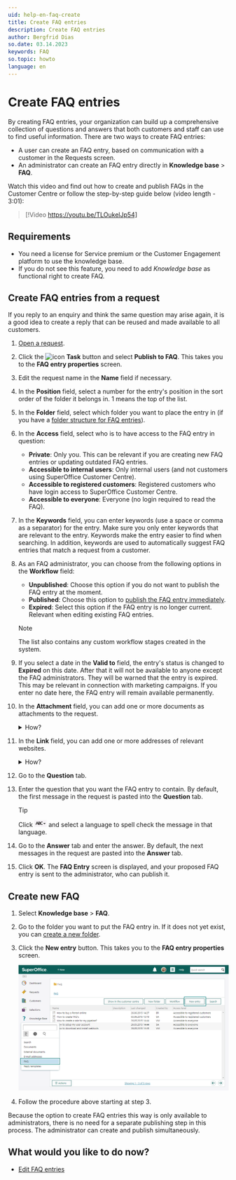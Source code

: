 ```yaml
---
uid: help-en-faq-create
title: Create FAQ entries
description: Create FAQ entries
author: Bergfrid Dias
so.date: 03.14.2023
keywords: FAQ
so.topic: howto
language: en
---
```


# Create FAQ entries

By creating FAQ entries, your organization can build up a comprehensive collection of questions and answers that both customers and staff can use to find useful information. There are two ways to create FAQ entries:

* A user can create an FAQ entry, based on communication with a customer in the Requests screen.
* An administrator can create an FAQ entry directly in **Knowledge base** > **FAQ**.

Watch this video and find out how to create and publish FAQs in the Customer Centre or follow the step-by-step guide below (video length - 3:01):

<!-- markdownlint-disable-next-line MD034 DOCSMD007 -->
> [!Video https://youtu.be/TLOukelJp54]

## Requirements

* You need a license for Service premium or the Customer Engagement platform to use the knowledge base.
* If you do not see this feature, you need to add *Knowledge base* as functional right to create FAQ.

## Create FAQ entries from a request

If you reply to an enquiry and think the same question may arise again, it is a good idea to create a reply that can be reused and made available to all customers.

1. [Open a request][1].

2. Click the ![icon][img1] **Task** button and select **Publish to FAQ**. This takes you to the **FAQ entry properties** screen.

3. Edit the request name in the **Name** field if necessary.

4. In the **Position** field, select a number for the entry's position in the sort order of the folder it belongs in. 1 means the top of the list.

5. In the **Folder** field, select which folder you want to place the entry in (if you have a [folder structure for FAQ entries][2]).

6. In the **Access** field, select who is to have access to the FAQ entry in question:

    * **Private**: Only you. This can be relevant if you are creating new FAQ entries or updating outdated FAQ entries.
    * **Accessible to internal users**: Only internal users (and not customers using SuperOffice Customer Centre).
    * **Accessible to registered customers**: Registered customers who have login access to SuperOffice Customer Centre.
    * **Accessible to everyone**: Everyone (no login required to read the FAQ).

7. In the **Keywords** field, you can enter keywords (use a space or comma as a separator) for the entry. Make sure you only enter keywords that are relevant to the entry. Keywords make the entry easier to find when searching. In addition, keywords are used to automatically suggest FAQ entries that match a request from a customer.

8. As an FAQ administrator, you can choose from the following options in the **Workflow** field:

    * **Unpublished**: Choose this option if you do not want to publish the FAQ entry at the moment.
    * **Published**: Choose this option to [publish the FAQ entry immediately][3].
    * **Expired**: Select this option if the FAQ entry is no longer current. Relevant when editing existing FAQ entries.

    > [!NOTE]
    > The list also contains any custom workflow stages created in the system.

9. If you select a date in the **Valid to** field, the entry's status is changed to **Expired** on this date. After that it will not be available to anyone except the FAQ administrators. They will be warned that the entry is expired. This may be relevant in connection with marketing campaigns. If you enter no date here, the FAQ entry will remain available permanently.

10. In the **Attachment** field, you can add one or more documents as attachments to the request.

    <details><summary>How?</summary>
    To add an attachment to the FAQ entry:

    1. Click **Choose file** next to **Attachment**.
    2. In the dialog, browse to the document you require.
    3. Click ![icon][img1] to add the attachment.
    4. Repeat this procedure to add more attachments.
    </details>

11. In the **Link** field, you can add one or more addresses of relevant websites.

    <details><summary>How?</summary>
    To add links to an FAQ entry:

    1. In the field to the left, enter the name to be displayed for the link.
    2. In the field on the right, enter the actual web address after `http://`
    3. Click ![icon][img1] **Add** to add the link.
    4. Repeat this procedure to add more links.
    </details>

12. Go to the **Question** tab.

13. Enter the question that you want the FAQ entry to contain. By default, the first message in the request is pasted into the **Question** tab.

    > [!TIP]
    > Click ![icon][img2] and select a language to spell check the message in that language.

14. Go to the **Answer** tab and enter the answer. By default, the next messages in the request are pasted into the **Answer** tab.

15. Click **OK**. The **FAQ Entry** screen is displayed, and your proposed FAQ entry is sent to the administrator, who can publish it.

## Create new FAQ

1. Select **Knowledge base** > **FAQ**.

1. Go to the folder you want to put the FAQ entry in. If it does not yet exist, you can [create a new folder][2].

1. Click the **New entry** button. This takes you to the **FAQ entry properties** screen.

    ![The FAQ screen -screenshot][img3]

1. Follow the procedure above starting at step 3.

Because the option to create FAQ entries this way is only available to administrators, there is no need for a separate publishing step in this process. The administrator can create and publish simultaneously.

## What would you like to do now?

* [Edit FAQ entries][4]

<!-- Referenced links -->
[1]: ../../request/learn/index.md#open
[2]: manage-folders.md
[3]: publish.md
[4]: edit.md

<!-- Referenced images -->
[img1]: ../../../../common/icons/task.png
[img2]: ../../../media/icons/service/spell-check.png
[img3]: media/create-publish-faq.png
